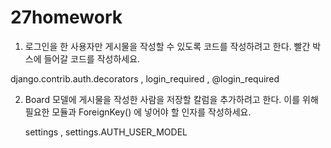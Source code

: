 # 27homework

1.  로그인을 한 사용자만 게시물을 작성할 수 있도록 코드를 작성하려고 한다. 빨간 박스에 들어갈 코드를 작성하세요.

   django.contrib.auth.decorators ,  login_required , @login_required



2. Board 모델에 게시물을 작성한 사람을 저장할 칼럼을 추가하려고 한다. 이를 위해 필요한 모듈과 ForeignKey() 에 넣어야 할 인자를 작성하세요.

   settings , settings.AUTH_USER_MODEL


